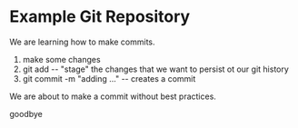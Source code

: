 # Example Git Repository

We are learning how to make commits.

1. make some changes
2. git add -- "stage" the changes that we want to persist ot our git history
3. git commit -m "adding ..." -- creates a commit

We are about to make a commit without best practices.

goodbye